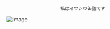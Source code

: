                         私はイワシの缶詰です
![image](https://github.com/MarcoForWork/MarcoForWork/assets/154721653/c6d1ca19-e145-4f99-bfc2-754420c58367)
